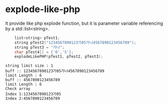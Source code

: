 # explode-like-php
It provide like php explode function, but it is parameter variable referencing by a std::list&lt;string>.


```c++
    list<string> pTest1;
    string pTest2("1234567890123가05가나4567890123456789");
    string pTest3 = "가나";
    char pTest4[] = {'0','5'};
    explodeLikePHP(pTest1, pTest2, pTest3);
```

```text
string limit size : 1
buff :: 1234567890123가05가나4567890123456789
limit Length : 6
buff :: 4567890123456789
limit Length : 6
Check array
Index 1:1234567890123가05
Index 2:4567890123456789
```
